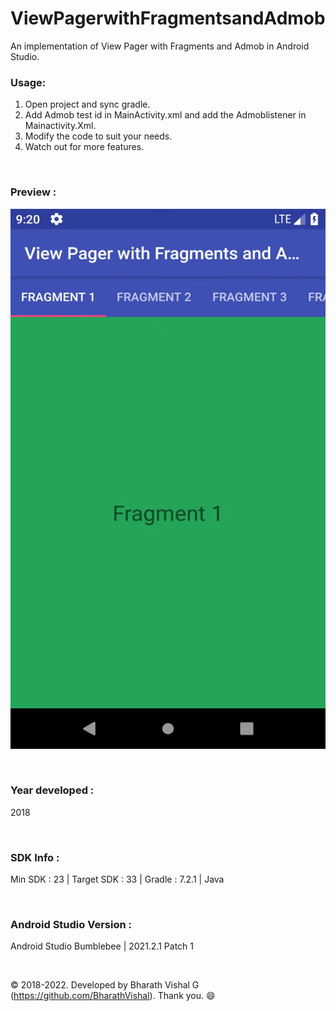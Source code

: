 ﻿# ViewPagerwithFragmentsandAdmob

An implementation of View Pager with Fragments and Admob in Android Studio. 


### Usage:
1. Open project and sync gradle.
2. Add Admob test id in MainActivity.xml and add the Admoblistener in Mainactivity.Xml.
3. Modify the code to suit your needs.
4. Watch out for more features.



&nbsp;

### Preview : 
![](https://github.com/BharathVishal/ViewPagerwithFragmentsandAdmob/blob/master/Preview/PreviewGif.gif)


&nbsp;

### Year developed : 
2018


&nbsp;

### SDK Info : 
Min SDK : 23  | Target SDK : 33 | Gradle : 7.2.1 | Java

&nbsp;


### Android Studio Version : 
Android Studio Bumblebee | 2021.2.1 Patch 1



&nbsp;

© 2018-2022. Developed by Bharath Vishal G (https://github.com/BharathVishal).
Thank you. :smile:

